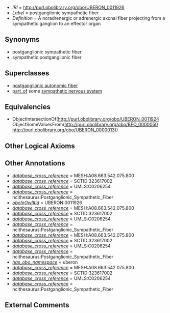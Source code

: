  * *IRI* = http://purl.obolibrary.org/obo/UBERON_0011926
 * *Label* = postganglionic sympathetic fiber
 * *Definition* = A noradrenergic or adrenergic axonal fiber projecting from a sympathetic ganglion to an effector organ

## Synonyms

 * postganglionic sympathetic fiber
 * sympathetic postganglionic fiber

## Superclasses

 * [postganglionic autonomic fiber](../../UBERON/24/UBERON_0011924.md)
 * [part_of](../../BFO/50/BFO_0000050.md) some [sympathetic nervous system](../../UBERON/13/UBERON_0000013.md)

## Equivalencies

 * ObjectIntersectionOf(<http://purl.obolibrary.org/obo/UBERON_0011924> ObjectSomeValuesFrom(<http://purl.obolibrary.org/obo/BFO_0000050> <http://purl.obolibrary.org/obo/UBERON_0000013>))

## Other Logical Axioms


## Other Annotations

 * *[database_cross_reference](../../ef/oboInOwl#hasDbXref.md)* = MESH:A08.663.542.075.800
 * *[database_cross_reference](../../ef/oboInOwl#hasDbXref.md)* = SCTID:323617002
 * *[database_cross_reference](../../ef/oboInOwl#hasDbXref.md)* = UMLS:C0206254
 * *[database_cross_reference](../../ef/oboInOwl#hasDbXref.md)* = ncithesaurus:Postganglionic_Sympathetic_Fiber
 * *[oboInOwl#id](../../id/oboInOwl#id.md)* = UBERON:0011926
 * *[database_cross_reference](../../ef/oboInOwl#hasDbXref.md)* = MESH:A08.663.542.075.800
 * *[database_cross_reference](../../ef/oboInOwl#hasDbXref.md)* = SCTID:323617002
 * *[database_cross_reference](../../ef/oboInOwl#hasDbXref.md)* = UMLS:C0206254
 * *[database_cross_reference](../../ef/oboInOwl#hasDbXref.md)* = ncithesaurus:Postganglionic_Sympathetic_Fiber
 * *[database_cross_reference](../../ef/oboInOwl#hasDbXref.md)* = MESH:A08.663.542.075.800
 * *[database_cross_reference](../../ef/oboInOwl#hasDbXref.md)* = SCTID:323617002
 * *[database_cross_reference](../../ef/oboInOwl#hasDbXref.md)* = UMLS:C0206254
 * *[database_cross_reference](../../ef/oboInOwl#hasDbXref.md)* = ncithesaurus:Postganglionic_Sympathetic_Fiber
 * *[has_obo_namespace](../../ce/oboInOwl#hasOBONamespace.md)* = uberon
 * *[database_cross_reference](../../ef/oboInOwl#hasDbXref.md)* = MESH:A08.663.542.075.800
 * *[database_cross_reference](../../ef/oboInOwl#hasDbXref.md)* = SCTID:323617002
 * *[database_cross_reference](../../ef/oboInOwl#hasDbXref.md)* = UMLS:C0206254
 * *[database_cross_reference](../../ef/oboInOwl#hasDbXref.md)* = ncithesaurus:Postganglionic_Sympathetic_Fiber

## External Comments

